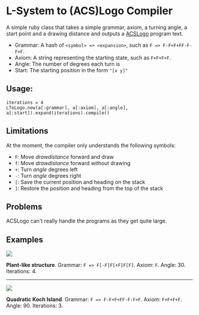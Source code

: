 # L-System to (ACS)Logo Compiler

A simple ruby class that takes a simple grammar, axiom, a turning angle, a
start point and a drawing distance and outputs a
[ACSLogo](http://www.alancsmith.co.uk/logo/) program text.

* Grammar: A hash of `<symbol> => <expansion>`, such as `F => F-F+F+FF-F-F+F`.
* Axiom: A string representing the starting state, such as `F+F+F+F`.
* Angle: The number of degrees each turn is
* Start: The starting position in the form `"[x y]"`


## Usage:

    iterations = 4
    LToLogo.new(a[:grammar], a[:axiom], a[:angle], a[:start]).expand(iterations).compile()


## Limitations

At the moment, the compiler only understands the following symbols:

* `F`: Move *drawdistance* forward and draw
* `f`: Move *drawdistance* forward without drawing
* `+`: Turn *angle* degrees left
* `-`: Turn *angle* degrees right
* `[`: Save the current position and heading on the stack
* `]`: Restore the position and heading from the top of the stack


## Problems

ACSLogo can't really handle the programs as they get quite large.


## Examples

![](https://raw.github.com/jmoeller/itu-lsystems-labsession/master/tree.png)

**Plant-like structure**. Grammar: `F => F[-F]F[+F]F[F]`. Axiom: `F`. Angle: 30. Iterations: 4.

---

![](https://raw.github.com/jmoeller/itu-lsystems-labsession/master/koch.png)

**Quadratic Koch Island**. Grammar: `F => F-F+F+FF-F-F+F`. Axiom: `F+F+F+F`. Angle: 90. Iterations: 3.
